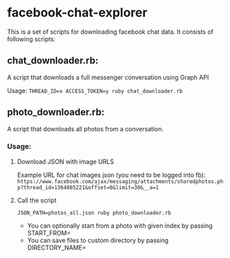 # facebook-chat-explorer

This is a set of scripts for downloading facebook chat data. 
It consists of following scripts:

## chat_downloader.rb:
A script that downloads a full messenger conversation using Graph API

Usage:
`THREAD_ID=x ACCESS_TOKEN=y ruby chat_downloader.rb`

## photo_downloader.rb:
A script that downloads all photos from a conversation.

### Usage:
1. Download JSON with image URLS

   Example URL for chat images json (you need to be logged into fb):
   `https://www.facebook.com/ajax/messaging/attachments/sharedphotos.php?thread_id=1364885221&offset=0&limit=30&__a=1`

2. Call the script

   `JSON_PATH=photos_all.json ruby photo_downloader.rb`
   * You can optionally start from a photo with given index by passing START_FROM=<number>
   * You can save files to custom directory by passing DIRECTORY_NAME=<name>
